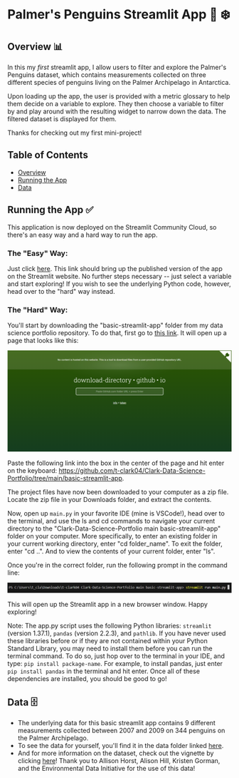 # Palmer's Penguins Streamlit App 🐧 ❄️ 

## Overview 📊
In this my *first* streamlit app, I allow users to filter and explore the Palmer's Penguins dataset, which contains measurements collected on three different species of penguins living on the Palmer Archipelago in Antarctica. 

Upon loading up the app, the user is provided with a metric glossary to help them decide on a variable to explore. They then choose a variable to filter by and play around with the resulting widget to narrow down the data. The filtered dataset is displayed for them.

Thanks for checking out my first mini-project!

## Table of Contents

- [Overview]()
- [Running the App]()
- [Data]()

## Running the App ✅
This application is now deployed on the Streamlit Community Cloud, so there's an easy way and a hard way to run the app.

### The "Easy" Way:
Just click [here](https://clark-penguins.streamlit.app). This link should bring up the published version of the app on the Streamlit website. No further steps necessary -- just select a variable and start exploring! If you wish to see the underlying Python code, however, head over to the "hard" way instead.

### The "Hard" Way:
You'll start by downloading the "basic-streamlit-app" folder from my data science portfolio repository. To do that, first go to [this link](https://download-directory.github.io/). It will open up a page that looks like this:

<img src="data/Getting_Started_1.png" alt="Getting_Started_1" width="600"/>

Paste the following link into the box in the center of the page and hit enter on the keyboard: https://github.com/t-clark04/Clark-Data-Science-Portfolio/tree/main/basic-streamlit-app.

The project files have now been downloaded to your computer as a zip file. Locate the zip file in your Downloads folder, and extract the contents.

Now, open up ``main.py`` in your favorite IDE (mine is VSCode!), head over to the terminal, and use the ls and cd commands to navigate your current directory to the "Clark-Data-Science-Portfolio main basic-streamlit-app" folder on your computer. More specifically, to enter an existing folder in your current working directory, enter "cd folder_name". To exit the folder, enter "cd ..". And to view the contents of your current folder, enter "ls".

Once you're in the correct folder, run the following prompt in the command line:

![Terminal_Prompt.png](data/Terminal_Prompt.png)

This will open up the Streamlit app in a new browser window. Happy exploring!

Note: The app.py script uses the following Python libraries: ``streamlit`` (version 1.37.1), ``pandas`` (version 2.2.3), and ``pathlib``. If you have never used these libraries before or if they are not contained within your Python Standard Library, you may need to install them before you can run the terminal command. To do so, just hop over to the terminal in your IDE, and type: ``pip install package-name``. For example, to install pandas, just enter ``pip install pandas`` in the terminal and hit enter. Once all of these dependencies are installed, you should be good to go!

## Data 🗄️
- The underlying data for this basic streamlit app contains 9 different measurements collected between 2007 and 2009 on 344 penguins on the Palmer Archipelago.
- To see the data for yourself, you'll find it in the data folder linked [here](https://github.com/t-clark04/Clark-Data-Science-Portfolio/tree/main/basic-streamlit-app/data).
- And for more information on the dataset, check out the vignette by clicking [here](https://allisonhorst.github.io/palmerpenguins/articles/intro.html)! Thank you to Allison Horst, Alison Hill, Kristen Gorman, and the Environmental Data Initiative for the use of this data!
